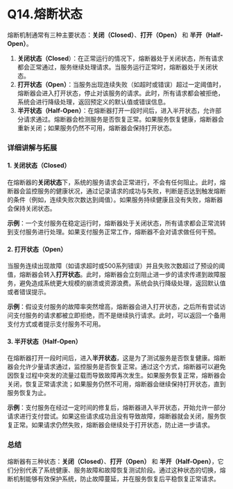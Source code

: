 # Q14.熔断状态

熔断机制通常有三种主要状态：**关闭（Closed）**、**打开（Open）** 和 **半开（Half-Open）**。

1. **关闭状态（Closed**）：在正常运行的情况下，熔断器处于关闭状态，所有请求都会正常通过，服务继续处理请求。当服务运行正常时，熔断器处于关闭状态。
2. **打开状态（Open）**：当服务出现连续失败（如超时或错误）超过一定阈值时，熔断器会进入打开状态，停止对该服务的请求。此时，所有请求都会被拒绝，系统会进行降级处理，返回预定义的默认值或错误信息。
3. **半开状态（Half-Open）**：在熔断器打开一段时间后，进入半开状态，允许部分请求通过。熔断器会检测服务是否恢复正常。如果服务恢复健康，熔断器会重新关闭；如果服务仍然不可用，熔断器会保持打开状态。

### 详细讲解与拓展

#### 1. **关闭状态（Closed）**

在熔断器的**关闭状态**下，系统的服务请求会正常进行，不会有任何阻止。此时，熔断器会监控服务的健康状况，通过记录请求的成功与失败，判断是否达到触发熔断的条件（例如，连续失败次数达到阈值）。如果服务持续健康且没有失败，熔断器会保持关闭状态。

**示例**：一个支付服务在稳定运行时，熔断器处于关闭状态，所有请求都会正常流转到支付服务进行处理。如果支付服务正常工作，熔断器不会对请求做任何干预。

#### 2. **打开状态（Open）**

当服务连续出现故障（如请求超时或500系列错误）并且失败次数超过了预设的阈值，熔断器会转入**打开状态**。此时，熔断器会立刻阻止进一步的请求传递到故障服务，避免造成系统更大规模的崩溃或资源浪费。系统会执行降级处理，返回默认值或者错误提示。

**示例**：假设支付服务的故障率突然增高，熔断器会进入打开状态，之后所有尝试访问支付服务的请求都被立即拒绝，而不是继续执行请求。此时，可以返回一个备用支付方式或者提示支付服务不可用。

#### 3. **半开状态（Half-Open）**

在熔断器打开一段时间后，进入**半开状态**，这是为了测试服务是否恢复健康。熔断器会允许少量请求通过，监控服务是否恢复正常。通过这个方式，熔断器可以避免因恢复过程中突发的流量过载而导致故障再次发生。如果服务恢复正常，熔断器会关闭，恢复正常请求流；如果服务仍然不可用，熔断器会继续保持打开状态，直到服务恢复为止。

**示例**：支付服务在经过一定时间的修复后，熔断器进入半开状态，开始允许一部分请求进行支付尝试。如果这些请求成功且没有导致故障，熔断器就会关闭，服务恢复正常。如果请求仍然失败，熔断器会继续处于打开状态，防止进一步请求。

### 总结

熔断器有三种状态：**关闭（Closed）**、**打开（Open）** 和 **半开（Half-Open）**，它们分别代表了系统健康、服务故障和故障恢复测试阶段。通过这种状态的切换，熔断机制能够有效保护系统，防止故障蔓延，并在服务恢复后平稳恢复正常请求。